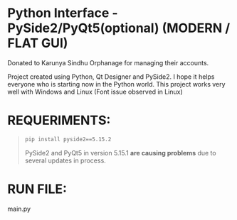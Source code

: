 # Python Interface - PySide2/PyQt5(optional) (MODERN / FLAT GUI)

Donated to Karunya Sindhu Orphanage for managing their accounts.

Project created using Python, Qt Designer and PySide2.
I hope it helps everyone who is starting now in the Python world.
This project works very well with Windows and Linux (Font issue observed in Linux)

# REQUERIMENTS:
> ```sh
> pip install pyside2==5.15.2
> ```
> PySide2 and PyQt5 in version 5.15.1 **are causing problems** due to several updates in process.

# RUN FILE:
main.py





